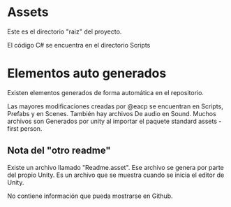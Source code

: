 # Assets

Este es el directorio "raiz" del proyecto.

El código C# se encuentra en el directorio Scripts

# Elementos auto generados

Existen elementos generados de forma automática en el repositorio.

Las mayores modificaciones creadas por @eacp se encuentran en Scripts, 
Prefabs y en Scenes. También hay archivos
De audio en Sound. Muchos archivos son 
Generados por unity al importar 
el paquete standard assets - first person.

## Nota del "otro readme"

Existe un archivo llamado "Readme.asset". 
Ese archivo se genera por parte del propio Unity. 
Es un archivo que se muestra cuando se inicia el editor de Unity.

No contiene información que pueda mostrarse en Github.
